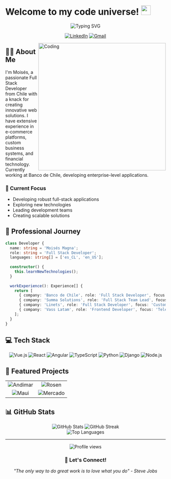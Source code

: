# Welcome to my code universe! <img src="https://media.giphy.com/media/hvRJCLFzcasrR4ia7z/giphy.gif" width="30">

<div align="center">
  <img src="https://readme-typing-svg.herokuapp.com?font=Fira+Code&pause=1000&color=2196F3&center=true&vCenter=true&width=435&lines=Full+Stack+Developer;4%2B+years+of+coding+experience;Always+learning+new+technologies" alt="Typing SVG" />
  
  <br>
  
  [![LinkedIn](https://img.shields.io/badge/LinkedIn-0077B5?style=for-the-badge&logo=linkedin&logoColor=white)](https://www.linkedin.com/in/moisesmagna)
  [![Gmail](https://img.shields.io/badge/Gmail-D14836?style=for-the-badge&logo=gmail&logoColor=white)](mailto:moisesmagna@gmail.com)
</div>

<img align="right" alt="Coding" width="400" src="https://media.giphy.com/media/qgQUggAC3Pfv687qPC/giphy.gif">

## 👨‍💻 About Me

I'm Moisés, a passionate Full Stack Developer from Chile with a knack for creating innovative web solutions. I have extensive experience in e-commerce platforms, custom business systems, and financial technology. Currently working at Banco de Chile, developing enterprise-level applications.

### 🎯 Current Focus
- Developing robust full-stack applications
- Exploring new technologies
- Leading development teams
- Creating scalable solutions

## 🚀 Professional Journey

```typescript
class Developer {
  name: string = 'Moisés Magna';
  role: string = 'Full Stack Developer';
  languages: string[] = ['es_CL', 'en_US'];
  
  constructor() {
    this.learnNewTechnologies();
  }
  
  workExperience(): Experience[] {
    return [
      { company: 'Banco de Chile', role: 'Full Stack Developer', focus: 'Enterprise Solutions' },
      { company: 'Summa Solutions', role: 'Full Stack Team Lead', focus: 'E-commerce' },
      { company: 'Linets', role: 'Full Stack Developer', focus: 'Custom Business Systems' },
      { company: 'Vass Latam', role: 'Frontend Developer', focus: 'Telecommunications' }
    ];
  }
}
```

## 💻 Tech Stack

<div align="center">
  
  ![Vue.js](https://img.shields.io/badge/Vue.js-35495E?style=for-the-badge&logo=vue.js&logoColor=4FC08D)
  ![React](https://img.shields.io/badge/React-20232A?style=for-the-badge&logo=react&logoColor=61DAFB)
  ![Angular](https://img.shields.io/badge/Angular-DD0031?style=for-the-badge&logo=angular&logoColor=white)
  ![TypeScript](https://img.shields.io/badge/TypeScript-007ACC?style=for-the-badge&logo=typescript&logoColor=white)
  ![Python](https://img.shields.io/badge/Python-3776AB?style=for-the-badge&logo=python&logoColor=white)
  ![Django](https://img.shields.io/badge/Django-092E20?style=for-the-badge&logo=django&logoColor=white)
  ![Node.js](https://img.shields.io/badge/Node.js-43853D?style=for-the-badge&logo=node.js&logoColor=white)
  
</div>

## 🌟 Featured Projects

<div align="center">
  <table>
    <tr>
      <td align="center">
        <img src="https://img.shields.io/badge/Andimar-Vue%20%2B%20Django-blue?style=for-the-badge" alt="Andimar"/>
      </td>
      <td align="center">
        <img src="https://img.shields.io/badge/Rosen-E--commerce-red?style=for-the-badge" alt="Rosen"/>
      </td>
    </tr>
    <tr>
      <td align="center">
        <img src="https://img.shields.io/badge/Maui%20and%20Sons-Brand%20Website-green?style=for-the-badge" alt="Maui"/>
      </td>
      <td align="center">
        <img src="https://img.shields.io/badge/Mercado%20Público-Government-yellow?style=for-the-badge" alt="Mercado"/>
      </td>
    </tr>
  </table>
</div>

## 📊 GitHub Stats

<div align="center">
  <img src="https://github-readme-stats.vercel.app/api?username=mmagna&show_icons=true&theme=tokyonight" alt="GitHub Stats" />
  <img src="https://github-readme-streak-stats.herokuapp.com/?user=mmagna&theme=tokyonight" alt="GitHub Streak" />
</div>

<div align="center">
  <img src="https://github-readme-stats.vercel.app/api/top-langs/?username=mmagna&layout=compact&theme=tokyonight" alt="Top Languages" />
</div>

---

<div align="center">
  <img src="https://komarev.com/ghpvc/?username=mmagna&color=blueviolet" alt="Profile views" />
  
  ### 💬 Let's Connect!
  
  _"The only way to do great work is to love what you do" - Steve Jobs_
</div>
